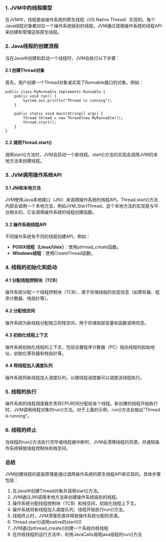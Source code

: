 ### 1. JVM中的线程模型
在JVM中，线程是由操作系统的原生线程（OS Native Thread）实现的。每个Java线程对象都对应一个操作系统级别的线程。JVM通过调用操作系统的线程API来创建和管理这些原生线程。
### 2. Java线程的创建流程
当在Java中创建和启动一个线程时，JVM会执行以下步骤：
#### 2.1 创建Thread对象
首先，用户创建一个Thread对象或实现了Runnable接口的对象。例如：
```
public class MyRunnable implements Runnable {
    public void run() {
        System.out.println("Thread is running");
    }

    public static void main(String[] args) {
        Thread thread = new Thread(new MyRunnable());
        thread.start();
    }
}
```
#### 2.2 调用Thread.start()
调用start()方法时，JVM会启动一个新线程。start()方法的实现会调用JVM的本地方法来创建线程。
### 3. JVM调用操作系统API
#### 3.1 JNI和本地方法
JVM使用Java本地接口（JNI）来调用操作系统的线程API。Thread.start()方法内部会调用一个本地方法，例如JVM_StartThread。这个本地方法的实现是与平台相关的，它会调用操作系统的线程创建函数。
#### 3.2 操作系统线程API
不同操作系统有不同的线程创建API，例如：

- **POSIX线程（Linux/Unix）**：使用pthread_create函数。
- **Windows线程**：使用CreateThread函数。
### 4. 线程的初始化和启动
#### 4.1 分配线程控制块（TCB）
操作系统分配一个线程控制块（TCB），用于存储线程的状态信息（如寄存器、程序计数器、栈指针等）。
#### 4.2 分配栈空间
操作系统为新线程分配独立的栈空间，用于存储局部变量和函数调用信息。
#### 4.3 初始化线程上下文
操作系统初始化线程的上下文，包括设置程序计数器（PC）指向线程的起始地址，初始化寄存器和栈指针等。
#### 4.4 将线程加入调度队列
操作系统将新线程加入调度队列，以便线程调度器可以调度该线程执行。
### 5. 线程的执行
操作系统的线程调度器负责将CPU时间分配给各个线程。新创建的线程开始执行时，JVM调用线程对象的run()方法。对于上面的示例，run()方法会输出"Thread is running"。
### 6. 线程的终止
当线程的run()方法执行完毕或线程被中断时，JVM会清理线程的资源，并通知操作系统释放线程控制块和栈空间。
### 总结
JVM创建线程的底层原理是通过调用操作系统的原生线程API来实现的。具体步骤包括：

1. 在Java中创建Thread对象并调用start()方法。
2. JVM通过JNI调用本地方法来创建操作系统级别的线程。
3. 操作系统分配线程控制块（TCB）和栈空间，初始化线程上下文。
4. 操作系统将新线程加入调度队列，线程开始执行run()方法。
5. 线程终止时，JVM清理资源并释放操作系统分配的资源。
6. Thread.start()调用native的start0()
7. JVM通过pthread_create()创建一个系统内核线程
8. 在内核线程的运行方法中，利用JavaCalls调用java线程的run()方法
